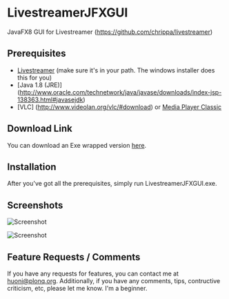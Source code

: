 LivestreamerJFXGUI
==================

JavaFX8 GUI for Livestreamer (https://github.com/chrippa/livestreamer)

Prerequisites
-------------

* [Livestreamer](https://github.com/chrippa/livestreamer/releases) (make sure it's in your path. The windows installer does this for you)
* [Java 1.8 (JRE)] (http://www.oracle.com/technetwork/java/javase/downloads/index-jsp-138363.html#javasejdk)
* [VLC] (http://www.videolan.org/vlc/#download) or [Media Player Classic](http://mpc-hc.org/downloads/)

Download Link
-------------

You can download an Exe wrapped version [here](http://plonq.org/releases/LivestreamerJFXGUI.exe).

Installation
------------

After you've got all the prerequisites, simply run LivestreamerJFXGUI.exe.

Screenshots
-----------

![Screenshot](http://plonq.org/up/53e4dde6b412b.png)

![Screenshot](http://plonq.org/up/53e4ddf5c3622.png)

Feature Requests / Comments
---------------------------

If you have any requests for features, you can contact me at huoni@plonq.org.
Additionally, if you have any comments, tips, contructive criticism, etc, please let me know. I'm a beginner.
